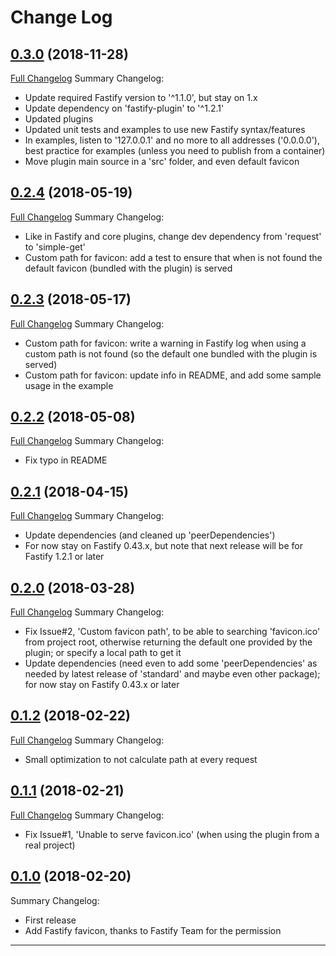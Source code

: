 # Change Log

## [0.3.0](https://github.com/smartiniOnGitHub/fastify-favicon/releases/tag/0.3.0) (2018-11-28)
[Full Changelog](https://github.com/smartiniOnGitHub/fastify-favicon/compare/0.2.4...0.3.0)
Summary Changelog:
- Update required Fastify version to '^1.1.0', but stay on 1.x
- Update dependency on 'fastify-plugin' to '^1.2.1'
- Updated plugins
- Updated unit tests and examples to use new Fastify syntax/features
- In examples, listen to '127.0.0.1' and no more to all addresses ('0.0.0.0'),
  best practice for examples (unless you need to publish from a container)
- Move plugin main source in a 'src' folder, and even default favicon

## [0.2.4](https://github.com/smartiniOnGitHub/fastify-favicon/releases/tag/0.2.4) (2018-05-19)
[Full Changelog](https://github.com/smartiniOnGitHub/fastify-favicon/compare/0.2.3...0.2.4)
Summary Changelog:
- Like in Fastify and core plugins, change dev dependency from 'request' to 'simple-get'
- Custom path for favicon: add a test to ensure that when is not found the default favicon (bundled with the plugin) is served

## [0.2.3](https://github.com/smartiniOnGitHub/fastify-favicon/releases/tag/0.2.3) (2018-05-17)
[Full Changelog](https://github.com/smartiniOnGitHub/fastify-favicon/compare/0.2.2...0.2.3)
Summary Changelog:
- Custom path for favicon: write a warning in Fastify log when using a custom path is not found (so the default one bundled with the plugin is served)
- Custom path for favicon: update info in README, and add some sample usage in the example

## [0.2.2](https://github.com/smartiniOnGitHub/fastify-favicon/releases/tag/0.2.2) (2018-05-08)
[Full Changelog](https://github.com/smartiniOnGitHub/fastify-favicon/compare/0.2.1...0.2.2)
Summary Changelog:
- Fix typo in README

## [0.2.1](https://github.com/smartiniOnGitHub/fastify-favicon/releases/tag/0.2.1) (2018-04-15)
[Full Changelog](https://github.com/smartiniOnGitHub/fastify-favicon/compare/0.2.0...0.2.1)
Summary Changelog:
- Update dependencies (and cleaned up 'peerDependencies')
- For now stay on Fastify 0.43.x, but note that next release will be for Fastify 1.2.1 or later

## [0.2.0](https://github.com/smartiniOnGitHub/fastify-favicon/releases/tag/0.2.0) (2018-03-28)
[Full Changelog](https://github.com/smartiniOnGitHub/fastify-favicon/compare/0.1.2...0.2.0)
Summary Changelog:
- Fix Issue#2, 'Custom favicon path', to be able to searching 'favicon.ico' from project root, otherwise returning the default one provided by the plugin; or specify a local path to get it
- Update dependencies (need even to add some 'peerDependencies' as needed by latest release of 'standard' and maybe even other package); for now stay on Fastify 0.43.x or later

## [0.1.2](https://github.com/smartiniOnGitHub/fastify-favicon/releases/tag/0.1.2) (2018-02-22)
[Full Changelog](https://github.com/smartiniOnGitHub/fastify-favicon/compare/0.1.1...0.1.2)
Summary Changelog:
- Small optimization to not calculate path at every request

## [0.1.1](https://github.com/smartiniOnGitHub/fastify-favicon/releases/tag/0.1.1) (2018-02-21)
[Full Changelog](https://github.com/smartiniOnGitHub/fastify-favicon/compare/0.1.0...0.1.1)
Summary Changelog:
- Fix Issue#1, 'Unable to serve favicon.ico' (when using the plugin from a real project)

## [0.1.0](https://github.com/smartiniOnGitHub/fastify-favicon/releases/tag/0.1.0) (2018-02-20)
Summary Changelog:
- First release
- Add Fastify favicon, thanks to Fastify Team for the permission

----
